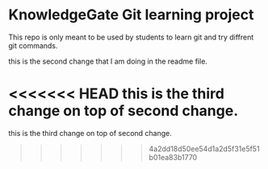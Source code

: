 # KnowledgeGate Git learning project

This repo is only meant to be used by students to learn git and try diffrent git commands.

this is the second change that I am doing in the readme file.

<<<<<<< HEAD
this is the third change on top of second change.
=======
this is the third change on top of second change.
>>>>>>> 4a2dd18d50ee54d1a2d5f31e5f51b01ea83b1770
